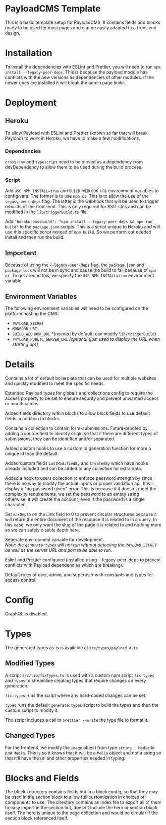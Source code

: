 # PayloadCMS Template

This is a basic template setup for PayloadCMS. It contains fields and
blocks ready to be used for most pages and can be easily adapted to a
front-end design.

# Installation

To install the dependencies with ESLint and Prettier, you will need to
run `npm install --legacy-peer-deps`. This is because the payload module
has conflicts with the new versions as dependencies of other modules.
If the newer ones are installed it will break the admin page build.

# Deployment

## Heroku

To allow Payload with ESLint and Prettier (known so far that will break Payload) 
to work in Heroku, we have to make a few modifications.

### Dependencies

`cross-env` and `typescript` need to be moved as a dependency from devDependency
to allow them to be used during the build process.

### Script

Add `USE_NPM_INSTALL=true` and `BUILD_WEBHOOK_URL` environment variables to config 
vars. The former is to use `npm ci`. This is to allow the use of the `legacy-peer-deps` 
flag. The latter is the webhook that will be used to trigger rebuilds of the front-end.
This is only required for SSG sites and can be modified in the `lib/triggerBuild.ts` file.

Add `"heroku-postbuild": "npm install --legacy-peer-deps && npm run build"` to
the `package.json` scripts. This is a script unique to Heroku and will use this
specific script instead of `npm build`. So we perform out needed install and
then run the build.

## **Important**

Because of using the `--legacy-peer-deps` flag, the `package.json` and
`package-lock` will not be in sync and cause the build to fail because
of `npm ci`. To get around this, we specify the `USE_NPM_INSTALL=true`
environment variable.

## Environment Variables

The following environment variables will need to be configured on the
platform hosting the CMS:

- `PAYLOAD_SECRET`
- `MONGODB_URI`
- `BUILD_WEBHOOK_URL` *(needed by default, can modify `lib/triggerBuild`)
- `PAYLOAD_PUBLIC_SERVER_URL` *[optional (just used to display the URL when starting up)]*

# Details

Contains a lot of default boilerplate that can be used for multiple
websites and quickly modified to meet the specific needs.

Extended Payload types for globals and collections config to require the
access property to be set to ensure security and prevent unwanted
access or modifications.

Added fields directory within blocks to allow block fields to use
default fields in addition to blocks.

Contains a collection to contain form-submissions. Future-proofed by
adding a source field to identify origin so that if there are different
types of submissions, they can be identified and/or separated.

Added custom hooks to use a custom id generation function for more a
unique id than the default.

Added custom fields `LastModifiedBy` and `CreatedBy` which have hooks
already included and can be added to any collection for extra data.

Added a hook to users collection to enforce password strength by since
there is no way to modify the actual inputs or proper validation api. It
will display a "no password given" error. This is because if it doesn't
meet the complexity requirements, we set the password to an empty string
otherwise, it will create the account, even if the password is a single
character.

Set `maxDepth` on the Link field to 0 to prevent circular structures because
it will return the entire document of the resource it is related to in
a query. In this case, we only want the slug of the page it is related to
and nothing more so we can safely disable depth here.

Seperate environment variable for development.\
*Note: the `generate:types` will not run without detecting the* 
*`PAYLOAD_SECRET` as well as the server URL and port to be able*
*to run.*

Eslint and Prettier configured (installed using --legacy-peer-deps to
prevent conflicts with Payload dependencies which are breaking).

Default roles of user, admin, and superuser with constants and
types for access control.

# Config

GraphQL is disabled.

# Types

The generated types as-is is available at `src/types/payload.d.ts`

## Modified Types

A script `src/lib/fixTypes.ts` is used with a custom npm script `fix:types` and
`types` to streamline creating types that require changes on every generation.

`fix:types` runs the script where any hard-coded changes can be set.

`types` runs the default `generate:types` script to build the types and then the
custom script to modify it.

The script includes a call to `prettier --write` the type file to format it.

## Changed Types

For the frontend, we modify the `image` object from type `string | Media` to just
`Media`. This is so it knows that it will be a `Media` object and not a string so
that it'll have the url and other properties needed in typing.

# Blocks and Fields

The blocks directory contains fields but in a block config, so that they may be used
in the section block to allow full customization in choices of components to use.
The directory contains an index file to export all of them to easy import in the
section but, doesn't include the hero or section block itself. The hero is unique
to the page collection and would be circular if the section block referenced itself.
